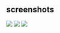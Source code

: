 
## screenshots

<img src="https://i.ibb.co/8cDq2FJ/Screenshot-from-2020-01-14-17-39-41.png"/>
<img src="https://i.ibb.co/gTJLPJK/Screenshot-from-2020-01-14-17-39-26.png"/>
<img src="https://i.ibb.co/Vmhs4b6/Screenshot-from-2020-01-14-17-39-21.png"/>
